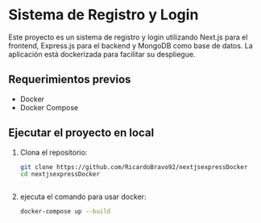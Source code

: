 # Sistema de Registro y Login

Este proyecto es un sistema de registro y login utilizando Next.js para el frontend, Express.js para el backend y MongoDB como base de datos. La aplicación está dockerizada para facilitar su despliegue.

## Requerimientos previos

- Docker
- Docker Compose

## Ejecutar el proyecto en local

1. Clona el repositorio:
   ```bash
   git clone https://github.com/RicardoBravo92/nextjsexpressDocker
   cd nextjsexpressDocker



2. ejecuta el comando para usar docker:
   ```bash
   docker-compose up --build
